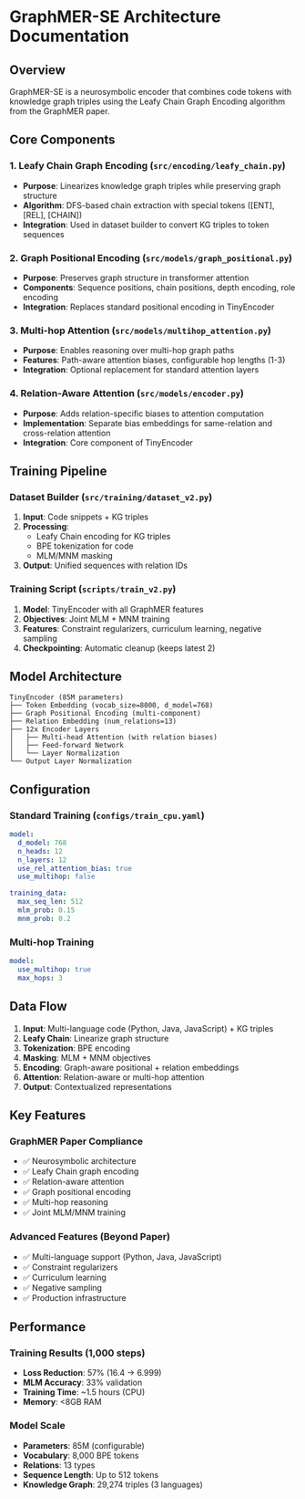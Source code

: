 # GraphMER-SE Architecture Documentation

## Overview

GraphMER-SE is a neurosymbolic encoder that combines code tokens with knowledge graph triples using the Leafy Chain Graph Encoding algorithm from the GraphMER paper.

## Core Components

### 1. Leafy Chain Graph Encoding (`src/encoding/leafy_chain.py`)
- **Purpose**: Linearizes knowledge graph triples while preserving graph structure
- **Algorithm**: DFS-based chain extraction with special tokens ([ENT], [REL], [CHAIN])
- **Integration**: Used in dataset builder to convert KG triples to token sequences

### 2. Graph Positional Encoding (`src/models/graph_positional.py`)
- **Purpose**: Preserves graph structure in transformer attention
- **Components**: Sequence positions, chain positions, depth encoding, role encoding
- **Integration**: Replaces standard positional encoding in TinyEncoder

### 3. Multi-hop Attention (`src/models/multihop_attention.py`)
- **Purpose**: Enables reasoning over multi-hop graph paths
- **Features**: Path-aware attention biases, configurable hop lengths (1-3)
- **Integration**: Optional replacement for standard attention layers

### 4. Relation-Aware Attention (`src/models/encoder.py`)
- **Purpose**: Adds relation-specific biases to attention computation
- **Implementation**: Separate bias embeddings for same-relation and cross-relation attention
- **Integration**: Core component of TinyEncoder

## Training Pipeline

### Dataset Builder (`src/training/dataset_v2.py`)
1. **Input**: Code snippets + KG triples
2. **Processing**: 
   - Leafy Chain encoding for KG triples
   - BPE tokenization for code
   - MLM/MNM masking
3. **Output**: Unified sequences with relation IDs

### Training Script (`scripts/train_v2.py`)
1. **Model**: TinyEncoder with all GraphMER features
2. **Objectives**: Joint MLM + MNM training
3. **Features**: Constraint regularizers, curriculum learning, negative sampling
4. **Checkpointing**: Automatic cleanup (keeps latest 2)

## Model Architecture

```
TinyEncoder (85M parameters)
├── Token Embedding (vocab_size=8000, d_model=768)
├── Graph Positional Encoding (multi-component)
├── Relation Embedding (num_relations=13)
├── 12x Encoder Layers
│   ├── Multi-head Attention (with relation biases)
│   ├── Feed-forward Network
│   └── Layer Normalization
└── Output Layer Normalization
```

## Configuration

### Standard Training (`configs/train_cpu.yaml`)
```yaml
model:
  d_model: 768
  n_heads: 12
  n_layers: 12
  use_rel_attention_bias: true
  use_multihop: false

training_data:
  max_seq_len: 512
  mlm_prob: 0.15
  mnm_prob: 0.2
```

### Multi-hop Training
```yaml
model:
  use_multihop: true
  max_hops: 3
```

## Data Flow

1. **Input**: Multi-language code (Python, Java, JavaScript) + KG triples
2. **Leafy Chain**: Linearize graph structure
3. **Tokenization**: BPE encoding
4. **Masking**: MLM + MNM objectives
5. **Encoding**: Graph-aware positional + relation embeddings
6. **Attention**: Relation-aware or multi-hop attention
7. **Output**: Contextualized representations

## Key Features

### GraphMER Paper Compliance
- ✅ Neurosymbolic architecture
- ✅ Leafy Chain graph encoding
- ✅ Relation-aware attention
- ✅ Graph positional encoding
- ✅ Multi-hop reasoning
- ✅ Joint MLM/MNM training

### Advanced Features (Beyond Paper)
- ✅ Multi-language support (Python, Java, JavaScript)
- ✅ Constraint regularizers
- ✅ Curriculum learning
- ✅ Negative sampling
- ✅ Production infrastructure

## Performance

### Training Results (1,000 steps)
- **Loss Reduction**: 57% (16.4 → 6.999)
- **MLM Accuracy**: 33% validation
- **Training Time**: ~1.5 hours (CPU)
- **Memory**: <8GB RAM

### Model Scale
- **Parameters**: 85M (configurable)
- **Vocabulary**: 8,000 BPE tokens
- **Relations**: 13 types
- **Sequence Length**: Up to 512 tokens
- **Knowledge Graph**: 29,274 triples (3 languages)
